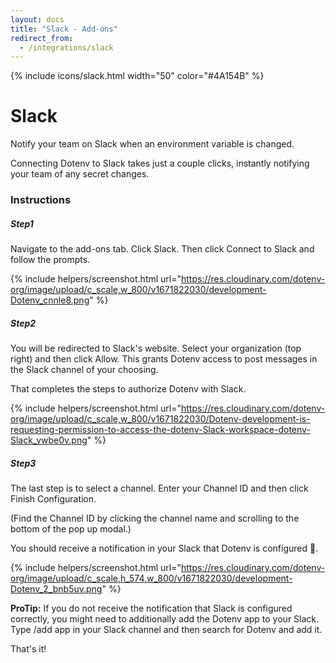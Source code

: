 ```yaml
---
layout: docs
title: "Slack - Add-ons"
redirect_from:
  - /integrations/slack
---
```


{% include icons/slack.html width="50" color="#4A154B" %}

# Slack

Notify your team on Slack when an environment variable is changed.

Connecting Dotenv to Slack takes just a couple clicks, instantly notifying your team of any secret changes.

### Instructions

##### Step1

Navigate to the add-ons tab. Click Slack. Then click Connect to Slack and follow the prompts.

{% include helpers/screenshot.html url="https://res.cloudinary.com/dotenv-org/image/upload/c_scale,w_800/v1671822030/development-Dotenv_cnnle8.png" %}

##### Step2

You will be redirected to Slack's website. Select your organization (top right) and then click Allow. This grants Dotenv access to post messages in the Slack channel of your choosing.

That completes the steps to authorize Dotenv with Slack.

{% include helpers/screenshot.html url="https://res.cloudinary.com/dotenv-org/image/upload/c_scale,w_800/v1671822030/Dotenv-development-is-requesting-permission-to-access-the-dotenv-Slack-workspace-dotenv-Slack_vwbe0v.png" %}

##### Step3

The last step is to select a channel. Enter your Channel ID and then click Finish Configuration.

(Find the Channel ID by clicking the channel name and scrolling to the bottom of the pop up modal.)

You should receive a notification in your Slack that Dotenv is configured 🎉.

{% include helpers/screenshot.html url="https://res.cloudinary.com/dotenv-org/image/upload/c_scale,h_574,w_800/v1671822030/development-Dotenv_2_bnb5uv.png" %}

**ProTip:** If you do not receive the notification that Slack is configured correctly, you might need to additionally add the Dotenv app to your Slack. Type /add app in your Slack channel and then search for Dotenv and add it.

That's it!

